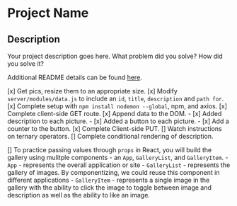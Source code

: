 # Project Name

## Description

Your project description goes here. What problem did you solve? How did you solve it?

Additional README details can be found [here](https://github.com/PrimeAcademy/readme-template/blob/master/README.md).

[x] Get pics, resize them to an appropriate size.
[x] Modify `server/modules/data.js` to include an `id`, `title`, `description` and `path for`.
[x] Complete setup with `npm install nodemon --global`, npm, and axios.
[x] Complete client-side GET route.
[x] Append data to the DOM.
    - [x] Added description to each picture.
    - [x] Added a button to each picture.
        - [x] Add a counter to the button.
[x] Complete Client-side PUT.
[] Watch instructions on ternary operators.
[] Complete conditional rendering of description.

[] To practice passing values through `props` in React, you will build the gallery using mulitple components - an `App`, `GalleryList`, and `GalleryItem`.
    - `App` - represents the overall application or site 
    - `GalleryList` - represents the gallery of images. By componentizing, we could reuse this component in different applications
    - `GalleryItem` - represents a single image in the gallery with the ability to click the image to toggle between image and description as well as the ability to like an image.